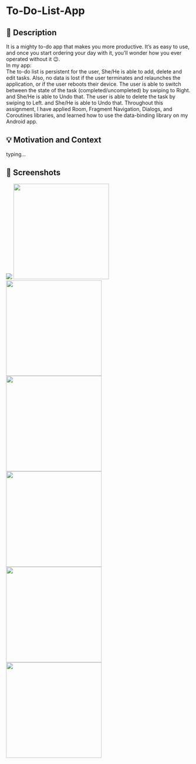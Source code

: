 # To-Do-List-App
## :scroll: Description
It is a mighty to-do app that makes you more productive. It’s as easy to use, and once you start ordering your day with it, you’ll wonder how you ever operated without it :wink:.\
In my app:\
The to-do list is persistent for the user, She/He is able to add, delete and edit tasks. 
Also, no data is lost if the user terminates and relaunches the application, or if the user reboots their device.
The user is able to switch between the state of the task (completed/uncompleted) by swiping to Right. and She/He is able to Undo that.
The user is able to delete the task by swiping to Left. and She/He is able to Undo that.
Throughout this assignment, I have applied Room, Fragment Navigation, Dialogs, and Coroutines libraries, and learned how to use the data-binding library on my Android app.


## :bulb: Motivation and Context
 typing...


## :camera_flash: Screenshots
 ![](screenshot/add)
 <img src="screenshot/add_page.png" width="260">
 <img src="screenshot/Task_page.png" width="260">
 <img src="screenshot/taskInfo_page.png" width="260">
 <img src="screenshot/taskInfo_page2.png" width="260">
 <img src="screenshot/update.png" width="260">
 <img src="screenshot/delete_dialog.png" width="260">


